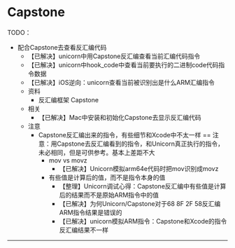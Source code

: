 # Capstone

TODO：

* 配合Capstone去查看反汇编代码
  * 【已解决】unicorn中用Capstone反汇编查看当前汇编代码指令
  * 【已解决】unicorn中hook_code中查看当前要执行的二进制code代码指令数据
  * 【已解决】iOS逆向：unicorn查看当前被识别出是什么ARM汇编指令
  * 资料
    * 反汇编框架 Capstone
  * 相关
    * 【已解决】Mac中安装和初始化Capstone去显示反汇编代码
  * 注意
    * Capstone反汇编出来的指令，有些细节和Xcode中不太一样 == 注意：用Capstone去反汇编看到的指令，和Unicorn真正执行的指令，未必相同，但是可供参考。基本上差距不大
      * mov vs movz
        * 【已解决】Unicorn模拟arm64e代码时把mov识别成movz
      * 有些值是计算后的值，而不是指令本身的值
        * 【整理】Unicorn调试心得：Capstone反汇编中有些值是计算后的结果而不是原始ARM指令中的值
        * 【已解决】为何Unicorn/Capstone对于68 8F 2F 58反汇编ARM指令结果是错误的
        * 【已解决】unicorn模拟ARM指令：Capstone和Xcode的指令反汇编结果不一样

---
